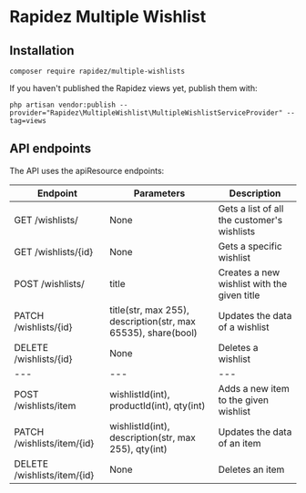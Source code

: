 # Rapidez Multiple Wishlist

## Installation
```
composer require rapidez/multiple-wishlists
```

If you haven't published the Rapidez views yet, publish them with:
```
php artisan vendor:publish --provider="Rapidez\MultipleWishlist\MultipleWishlistServiceProvider" --tag=views
```

## API endpoints
The API uses the apiResource endpoints:

| Endpoint | Parameters | Description |
| --- | --- | --- |
| GET /wishlists/ | None | Gets a list of all the customer's wishlists |
| GET /wishlists/{id} | None | Gets a specific wishlist |
| POST /wishlists/ | title | Creates a new wishlist with the given title |
| PATCH /wishlists/{id} | title(str, max 255), description(str, max 65535), share(bool) | Updates the data of a wishlist |
| DELETE /wishlists/{id} | None | Deletes a wishlist |
| --- | --- | --- |
| POST /wishlists/item | wishlistId(int), productId(int), qty(int) | Adds a new item to the given wishlist |
| PATCH /wishlists/item/{id} | wishlistId(int), description(str, max 255), qty(int) | Updates the data of an item |
| DELETE /wishlists/item/{id} | None | Deletes an item |